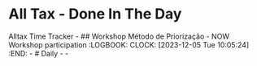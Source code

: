 # All Tax - Done In The Day
Alltax Time Tracker
	- ## Workshop Método de Priorização
		- NOW Workshop participation
		  :LOGBOOK:
		  CLOCK: [2023-12-05 Tue 10:05:24]
		  :END:
	- # Daily
		-
	-